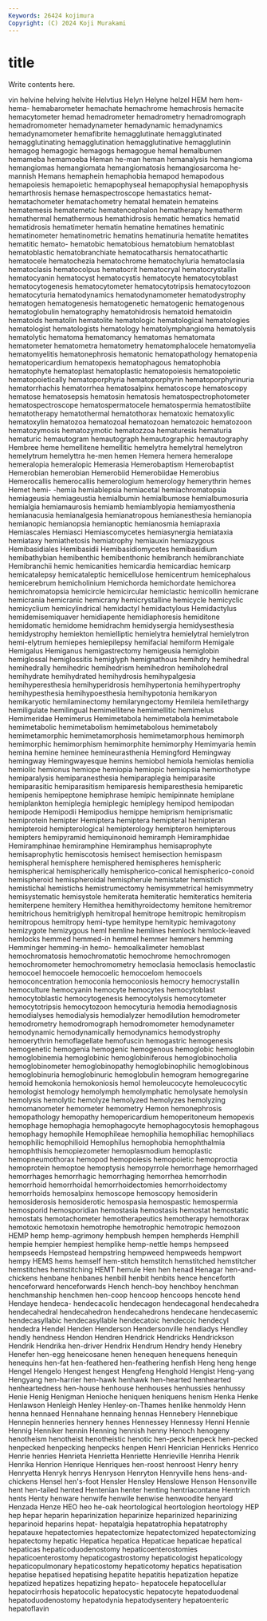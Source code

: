 ```yaml
---
Keywords: 26424 kojimura
Copyright: (C) 2024 Koji Murakami
---
```


# title

Write contents here.



vin helvine helving helvite Helvtius Helyn Helyne
helzel HEM hem hem- hema- hemabarometer hemachate hemachrome hemachrosis hemacite
hemacytometer hemad hemadrometer hemadrometry hemadromograph hemadromometer hemadynameter hemadynamic hemadynamics hemadynamometer
hemafibrite hemagglutinate hemagglutinated hemagglutinating hemagglutination hemagglutinative hemagglutinin hemagog hemagogic hemagogs
hemagogue hemal hemalbumen hemameba hemamoeba Heman he-man heman hemanalysis hemangioma
hemangiomas hemangiomata hemangiomatosis hemangiosarcoma he-mannish Hemans hemaphein hemaphobia hemapod hemapodous
hemapoiesis hemapoietic hemapophyseal hemapophysial hemapophysis hemarthrosis hemase hemaspectroscope hemastatics hemat-
hematachometer hematachometry hematal hematein hemateins hematemesis hematemetic hematencephalon hematherapy hematherm
hemathermal hemathermous hemathidrosis hematic hematics hematid hematidrosis hematimeter hematin hematine
hematines hematinic hematinometer hematinometric hematins hematinuria hematite hematites hematitic hemato-
hematobic hematobious hematobium hematoblast hematoblastic hematobranchiate hematocatharsis hematocathartic hematocele hematochezia
hematochrome hematochyluria hematoclasia hematoclasis hematocolpus hematocrit hematocryal hematocrystallin hematocyanin hematocyst
hematocystis hematocyte hematocytoblast hematocytogenesis hematocytometer hematocytotripsis hematocytozoon hematocyturia hematodynamics hematodynamometer
hematodystrophy hematogen hematogenesis hematogenetic hematogenic hematogenous hematoglobulin hematography hematohidrosis hematoid
hematoidin hematoids hematolin hematolite hematologic hematological hematologies hematologist hematologists hematology
hematolymphangioma hematolysis hematolytic hematoma hematomancy hematomas hematomata hematometer hematometra hematometry
hematomphalocele hematomyelia hematomyelitis hematonephrosis hematonic hematopathology hematopenia hematopericardium hematopexis hematophagous
hematophobia hematophyte hematoplast hematoplastic hematopoiesis hematopoietic hematopoietically hematoporphyria hematoporphyrin hematoporphyrinuria
hematorrhachis hematorrhea hematosalpinx hematoscope hematoscopy hematose hematosepsis hematosin hematosis hematospectrophotometer
hematospectroscope hematospermatocele hematospermia hematostibiite hematotherapy hematothermal hematothorax hematoxic hematoxylic hematoxylin
hematozoa hematozoal hematozoan hematozoic hematozoon hematozymosis hematozymotic hematozzoa hematuresis hematuria
hematuric hemautogram hemautograph hemautographic hemautography Hembree heme hemellitene hemellitic hemelytra
hemelytral hemelytron hemelytrum hemelyttra he-men hemen Hemera hemera hemeralope hemeralopia
hemeralopic Hemerasia Hemerobaptism Hemerobaptist Hemerobian hemerobian Hemerobiid Hemerobiidae Hemerobius Hemerocallis
hemerocallis hemerologium hemerology hemerythrin hemes Hemet hemi- -hemia hemiablepsia hemiacetal
hemiachromatopsia hemiageusia hemiageustia hemialbumin hemialbumose hemialbumosuria hemialgia hemiamaurosis hemiamb hemiamblyopia
hemiamyosthenia hemianacusia hemianalgesia hemianatropous hemianesthesia hemianopia hemianopic hemianopsia hemianoptic hemianosmia
hemiapraxia Hemiascales Hemiasci Hemiascomycetes hemiasynergia hemiataxia hemiataxy hemiathetosis hemiatrophy hemiauxin
hemiazygous Hemibasidiales Hemibasidii Hemibasidiomycetes hemibasidium hemibathybian hemibenthic hemibenthonic hemibranch hemibranchiate
Hemibranchii hemic hemicanities hemicardia hemicardiac hemicarp hemicatalepsy hemicataleptic hemicellulose hemicentrum
hemicephalous hemicerebrum hemicholinium Hemichorda hemichordate hemichorea hemichromatopsia hemicircle hemicircular hemiclastic
hemicollin hemicrane hemicrania hemicranic hemicrany hemicrystalline hemicycle hemicyclic hemicyclium hemicylindrical
hemidactyl hemidactylous Hemidactylus hemidemisemiquaver hemidiapente hemidiaphoresis hemiditone hemidomatic hemidome hemidrachm
hemidysergia hemidysesthesia hemidystrophy hemiekton hemielliptic hemielytra hemielytral hemielytron hemi-elytrum hemiepes
hemiepilepsy hemifacial hemiform Hemigale Hemigalus Hemiganus hemigastrectomy hemigeusia hemiglobin hemiglossal
hemiglossitis hemiglyph hemignathous hemihdry hemihedral hemihedrally hemihedric hemihedrism hemihedron hemiholohedral
hemihydrate hemihydrated hemihydrosis hemihypalgesia hemihyperesthesia hemihyperidrosis hemihypertonia hemihypertrophy hemihypesthesia hemihypoesthesia
hemihypotonia hemikaryon hemikaryotic hemilaminectomy hemilaryngectomy Hemileia hemilethargy hemiligulate hemilingual hemimellitene
hemimellitic hemimelus Hemimeridae Hemimerus Hemimetabola hemimetabola hemimetabole hemimetabolic hemimetabolism hemimetabolous
hemimetaboly hemimetamorphic hemimetamorphosis hemimetamorphous hemimorph hemimorphic hemimorphism hemimorphite hemimorphy Hemimyaria
hemin hemina hemine heminee hemineurasthenia Hemingford Hemingway hemingway Hemingwayesque hemins
hemiobol hemiola hemiolas hemiolia hemiolic hemionus hemiope hemiopia hemiopic hemiopsia
hemiorthotype hemiparalysis hemiparanesthesia hemiparaplegia hemiparasite hemiparasitic hemiparasitism hemiparesis hemiparesthesia hemiparetic
hemipenis hemipeptone hemiphrase hemipic hemipinnate hemiplane hemiplankton hemiplegia hemiplegic hemiplegy
hemipod hemipodan hemipode Hemipodii Hemipodius hemippe hemiprism hemiprismatic hemiprotein hemipter
Hemiptera hemiptera hemipteral hemipteran hemipteroid hemipterological hemipterology hemipteron hemipterous hemipters
hemipyramid hemiquinonoid hemiramph Hemiramphidae Hemiramphinae hemiramphine Hemiramphus hemisaprophyte hemisaprophytic hemiscotosis
hemisect hemisection hemispasm hemispheral hemisphere hemisphered hemispheres hemispheric hemispherical hemispherically
hemispherico-conical hemispherico-conoid hemispheroid hemispheroidal hemispherule hemistater hemistich hemistichal hemistichs hemistrumectomy
hemisymmetrical hemisymmetry hemisystematic hemisystole hemiterata hemiteratic hemiteratics hemiteria hemiterpene hemitery
Hemithea hemithyroidectomy hemitone hemitremor hemitrichous hemitriglyph hemitropal hemitrope hemitropic hemitropism
hemitropous hemitropy hemi-type hemitype hemitypic hemivagotony hemizygote hemizygous heml hemline
hemlines hemlock hemlock-leaved hemlocks hemmed hemmed-in hemmel hemmer hemmers hemming
Hemminger hemming-in hemo- hemoalkalimeter hemoblast hemochromatosis hemochromatotic hemochrome hemochromogen hemochromometer
hemochromometry hemoclasia hemoclasis hemoclastic hemocoel hemocoele hemocoelic hemocoelom hemocoels hemoconcentration
hemoconia hemoconiosis hemocry hemocrystallin hemoculture hemocyanin hemocyte hemocytes hemocytoblast hemocytoblastic
hemocytogenesis hemocytolysis hemocytometer hemocytotripsis hemocytozoon hemocyturia hemodia hemodiagnosis hemodialyses hemodialysis
hemodialyzer hemodilution hemodrometer hemodrometry hemodromograph hemodromometer hemodynameter hemodynamic hemodynamically hemodynamics
hemodystrophy hemoerythrin hemoflagellate hemofuscin hemogastric hemogenesis hemogenetic hemogenia hemogenic hemogenous
hemoglobic hemoglobin hemoglobinemia hemoglobinic hemoglobiniferous hemoglobinocholia hemoglobinometer hemoglobinopathy hemoglobinophilic hemoglobinous
hemoglobinuria hemoglobinuric hemoglobulin hemogram hemogregarine hemoid hemokonia hemokoniosis hemol hemoleucocyte
hemoleucocytic hemologist hemology hemolymph hemolymphatic hemolysate hemolysin hemolysis hemolytic hemolyze
hemolyzed hemolyzes hemolyzing hemomanometer hemometer hemometry Hemon hemonephrosis hemopathology hemopathy
hemopericardium hemoperitoneum hemopexis hemophage hemophagia hemophagocyte hemophagocytosis hemophagous hemophagy hemophile
Hemophileae hemophilia hemophiliac hemophiliacs hemophilic hemophilioid Hemophilus hemophobia hemophthalmia hemophthisis
hemopiezometer hemoplasmodium hemoplastic hemopneumothorax hemopod hemopoiesis hemopoietic hemoproctia hemoprotein hemoptoe
hemoptysis hemopyrrole hemorrhage hemorrhaged hemorrhages hemorrhagic hemorrhaging hemorrhea hemorrhodin hemorrhoid
hemorrhoidal hemorrhoidectomies hemorrhoidectomy hemorrhoids hemosalpinx hemoscope hemoscopy hemosiderin hemosiderosis hemosiderotic
hemospasia hemospastic hemospermia hemosporid hemosporidian hemostasia hemostasis hemostat hemostatic hemostats
hemotachometer hemotherapeutics hemotherapy hemothorax hemotoxic hemotoxin hemotrophe hemotrophic hemotropic hemozoon
HEMP hemp hemp-agrimony hempbush hempen hempherds Hemphill hempie hempier hempiest
hemplike hemp-nettle hemps hempseed hempseeds Hempstead hempstring hempweed hempweeds hempwort
hempy HEMS hems hemself hem-stitch hemstitch hemstitched hemstitcher hemstitches hemstitching
HEMT hemule Hen hen henad Henagar hen-and-chickens henbane henbanes henbill
henbit henbits hence henceforth henceforward henceforwards Hench hench-boy henchboy henchman
henchmanship henchmen hen-coop hencoop hencoops hencote hend Hendaye hendeca- hendecacolic
hendecagon hendecagonal hendecahedra hendecahedral hendecahedron hendecahedrons hendecane hendecasemic hendecasyllabic hendecasyllable
hendecatoic hendecoic hendecyl hendedra Hendel Henden Henderson Hendersonville hendiadys Hendley
hendly hendness Hendon Hendren Hendrick Hendricks Hendrickson Hendrik Hendrika hen-driver
Hendrix Hendrum Hendry hendy Henebry Henefer hen-egg heneicosane henen henequen
henequens henequin henequins hen-fat hen-feathered hen-feathering henfish Heng heng henge
Hengel Hengelo Hengest hengest Hengfeng Henghold Hengist Heng-yang Hengyang hen-harrier
hen-hawk henhawk hen-hearted henhearted henheartedness hen-house henhouse henhouses henhussies henhussy
Henie Henig Henigman Henioche heniquen heniquens henism Henka Henke Henlawson
Henleigh Henley Henley-on-Thames henlike henmoldy Henn henna hennaed Hennahane hennaing
hennas Hennebery Hennebique Hennepin henneries hennery hennes Hennessey Hennessy Henni
Hennie Hennig Henniker hennin Henning hennish henny Henoch henogeny henotheism
henotheist henotheistic henotic hen-peck henpeck hen-pecked henpecked henpecking henpecks henpen
Henri Henrician Henricks Henrico Henrie henries Henrieta Henrietta Henriette Henrieville
Henriha Henrik Henrika Henrion Henrique Henriques hen-roost henroost Henry henry
Henryetta Henryk henrys Henryson Henryton Henryville hens hens-and-chickens Hensel hen's-foot
Hensler Hensley Henslowe Henson Hensonville hent hen-tailed hented Hentenian henter
henting hentriacontane Hentrich hents Henty henware henwife henwile henwise henwoodite
henyard Henzada Henze HEO heo he-oak heortological heortologion heortology HEP
hep hepar heparin heparinization heparinize heparinized heparinizing heparinoid heparins hepat-
hepatalgia hepatatrophia hepatatrophy hepatauxe hepatectomies hepatectomize hepatectomized hepatectomizing hepatectomy hepatic
Hepatica hepatica Hepaticae hepaticae hepatical hepaticas hepaticoduodenostomy hepaticoenterostomies hepaticoenterostomy hepaticogastrostomy
hepaticologist hepaticology hepaticopulmonary hepaticostomy hepaticotomy hepatics hepatisation hepatise hepatised hepatising
hepatite hepatitis hepatization hepatize hepatized hepatizes hepatizing hepato- hepatocele hepatocellular
hepatocirrhosis hepatocolic hepatocystic hepatocyte hepatoduodenal hepatoduodenostomy hepatodynia hepatodysentery hepatoenteric hepatoflavin
